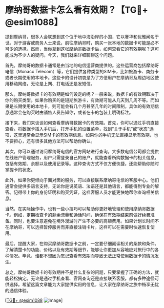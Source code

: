 # 摩纳哥数据卡怎么看有效期？【TG💪+ @esim1088】

提到摩纳哥，很多人会联想到这个位于地中海沿岸的小国，它以奢华和优雅闻名于世。对于游客或商务人士来说，前往摩纳哥时，购买一张本地的数据卡可能是必不可少的选择。然而，当你拿到这张摩纳哥数据卡后，如何查看它的有效期呢？这可能成为不少人的疑问。今天，我们就来详细聊聊这个问题。

首先，摩纳哥的数据卡通常是由当地的电信运营商提供的。这些运营商包括摩纳哥电信（Monaco Telecom）等，它们提供各种类型的SIM卡，比如旅游卡、商务卡或者长期使用的本地卡。这些卡的设计初衷是为了方便用户在摩纳哥及周边地区使用移动网络，无论是上网、打电话还是发短信。

那么，摩纳哥数据卡的有效期是如何设定的呢？一般来说，数据卡的有效期取决于你的购买类型。如果你购买的是短期旅游卡，有效期可能从几天到几周不等。而如果是长期使用的本地卡，则可能会有几个月甚至几年的时间限制。具体的有效期信息通常会在购买时由销售人员告知你，或者在卡的包装上明确标注。

接下来，我们来谈谈如何查看摩纳哥数据卡的有效期。首先，你可以通过手机直接查看。将数据卡插入手机后，打开手机的设置菜单，找到“关于手机”或“状态”选项，这里通常会显示SIM卡的有效期信息。如果你的手机无法直接显示有效期，也不要担心，还有很多其他方法可以帮助你确认。

其次，你可以通过访问摩纳哥电信的官方网站进行查询。大多数电信公司都会提供在线账户管理服务，用户只需登录自己的账户，就能查看所购数据卡的相关信息，包括有效期、余额以及使用记录等。这种查询方式不仅方便快捷，还能帮助你随时掌握卡的状态。

此外，如果你更倾向于面对面的服务，可以直接联系摩纳哥电信的客服中心。他们通常会提供多语言支持，无论你是说英语、法语还是其他语言，都能得到专业的解答。记得带上你的身份证明和购买凭证，这样客服人员才能更快地帮你查询相关信息。

当然，在实际操作中，也有一些小技巧可以帮助你更好地管理和使用摩纳哥数据卡。例如，定期检查卡的剩余流量和通话时间，确保在有效期结束前做好续费准备。同时，也要注意避免在境外漫游时产生不必要的高额费用。如果计划长时间不在摩纳哥，可以选择暂停服务而非直接注销卡片，这样可以在需要时快速恢复使用。

最后，提醒大家，在购买摩纳哥数据卡之前，一定要仔细阅读相关的条款和条件。了解清楚卡的功能、价格以及有效期等细节，能够让你更加从容地应对旅行中的各种情况。毕竟，谁都不想因为忘记查看有效期而导致无法正常使用数据卡的情况发生。

总之，摩纳哥数据卡的有效期并不是什么复杂的问题，只要掌握了正确的方法，就能轻松搞定。无论是通过手机查看、官网查询还是直接联系客服，都有多种途径可供选择。希望这篇文章能为大家提供实用的信息，让大家在摩纳哥之旅中畅享无忧的通信体验。

[[TG💪+ @esim1088](https://t.me/s/esim1088) ![Image](https://i.postimg.cc/4NQfJmqS/Snipaste-2025-05-13-00-14-12.png)]